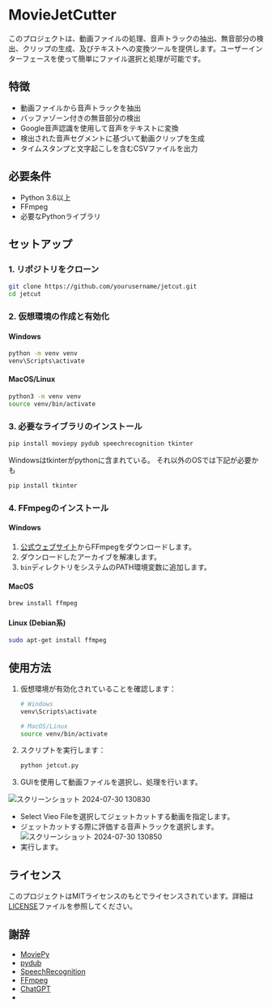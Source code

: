 # MovieJetCutter

このプロジェクトは、動画ファイルの処理、音声トラックの抽出、無音部分の検出、クリップの生成、及びテキストへの変換ツールを提供します。ユーザーインターフェースを使って簡単にファイル選択と処理が可能です。

## 特徴

- 動画ファイルから音声トラックを抽出
- バッファゾーン付きの無音部分の検出
- Google音声認識を使用して音声をテキストに変換
- 検出された音声セグメントに基づいて動画クリップを生成
- タイムスタンプと文字起こしを含むCSVファイルを出力

## 必要条件

- Python 3.6以上
- FFmpeg
- 必要なPythonライブラリ

## セットアップ

### 1. リポジトリをクローン

```sh
git clone https://github.com/yourusername/jetcut.git
cd jetcut
```

### 2. 仮想環境の作成と有効化

#### Windows

```sh
python -m venv venv
venv\Scripts\activate
```

#### MacOS/Linux

```sh
python3 -m venv venv
source venv/bin/activate
```

### 3. 必要なライブラリのインストール

```sh
pip install moviepy pydub speechrecognition tkinter
```

Windowsはtkinterがpythonに含まれている。
それ以外のOSでは下記が必要かも

```sh
pip install tkinter
```
### 4. FFmpegのインストール

#### Windows

1. [公式ウェブサイト](https://ffmpeg.org/download.html)からFFmpegをダウンロードします。
2. ダウンロードしたアーカイブを解凍します。
3. `bin`ディレクトリをシステムのPATH環境変数に追加します。

#### MacOS

```sh
brew install ffmpeg
```

#### Linux (Debian系)

```sh
sudo apt-get install ffmpeg
```

## 使用方法

1. 仮想環境が有効化されていることを確認します：

   ```sh
   # Windows
   venv\Scripts\activate

   # MacOS/Linux
   source venv/bin/activate
   ```

2. スクリプトを実行します：

   ```sh
   python jetcut.py
   ```

3. GUIを使用して動画ファイルを選択し、処理を行います。

![スクリーンショット 2024-07-30 130830](https://github.com/user-attachments/assets/7dffc6e6-bddc-4a75-94e0-c270ded99fef)

- Select Vieo Fileを選択してジェットカットする動画を指定します。
- ジェットカットする際に評価する音声トラックを選択します。
![スクリーンショット 2024-07-30 130850](https://github.com/user-attachments/assets/031b110d-5ea9-4fb3-916f-1071a2d8447f)
- 実行します。


## ライセンス

このプロジェクトはMITライセンスのもとでライセンスされています。詳細は[LICENSE](LICENSE)ファイルを参照してください。

## 謝辞

- [MoviePy](https://zulko.github.io/moviepy/)
- [pydub](https://github.com/jiaaro/pydub)
- [SpeechRecognition](https://github.com/Uberi/speech_recognition)
- [FFmpeg](https://ffmpeg.org/)
- [ChatGPT](https://chatgpt.com/)
- 
